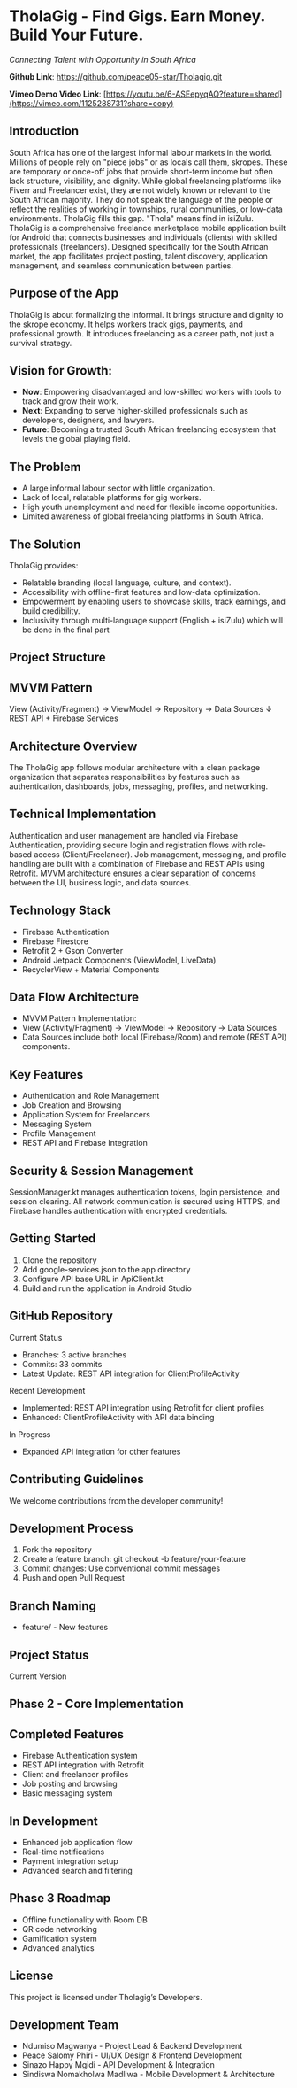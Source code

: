 # TholaGig - Find Gigs. Earn Money. Build Your Future.

*Connecting Talent with Opportunity in South Africa*

**Github Link**: https://github.com/peace05-star/Tholagig.git 

**Vimeo Demo Video Link**: [https://youtu.be/6-ASEepyqAQ?feature=shared](https://vimeo.com/1125288731?share=copy)

## Introduction
South Africa has one of the largest informal labour markets in the world. Millions of people rely on "piece jobs" or as locals call them, skropes. These are temporary or once-off jobs that provide short-term income but often lack structure, visibility, and dignity.
While global freelancing platforms like Fiverr and Freelancer exist, they are not widely known or relevant to the South African majority. They do not speak the language of the people or reflect the realities of working in townships, rural communities, or low-data environments.
TholaGig fills this gap.
"Thola" means find in isiZulu. TholaGig is a comprehensive freelance marketplace mobile application built for Android that connects businesses and individuals (clients) with skilled professionals (freelancers). Designed specifically for the South African market, the app facilitates project posting, talent discovery, application management, and seamless communication between parties.
## Purpose of the App
TholaGig is about formalizing the informal.
It brings structure and dignity to the skrope economy. It helps workers track gigs, payments, and professional growth. It introduces freelancing as a career path, not just a survival strategy.
## Vision for Growth:
-	**Now**: Empowering disadvantaged and low-skilled workers with tools to track and grow their work.
-	**Next**: Expanding to serve higher-skilled professionals such as developers, designers, and lawyers.
-	**Future**: Becoming a trusted South African freelancing ecosystem that levels the global playing field.

## The Problem
-	A large informal labour sector with little organization.
-	Lack of local, relatable platforms for gig workers.
-	High youth unemployment and need for flexible income opportunities.
-	Limited awareness of global freelancing platforms in South Africa.

## The Solution
TholaGig provides:
-	Relatable branding (local language, culture, and context).
-	Accessibility with offline-first features and low-data optimization.
-	Empowerment by enabling users to showcase skills, track earnings, and build credibility.
-	Inclusivity through multi-language support (English + isiZulu) which will be done in the final part

## Project Structure
 
## MVVM Pattern
View (Activity/Fragment) → ViewModel → Repository → Data Sources
                                      ↓
                              REST API + Firebase Services
## Architecture Overview
The TholaGig app follows modular architecture with a clean package organization that separates responsibilities by features such as authentication, dashboards, jobs, messaging, profiles, and networking.
## Technical Implementation
Authentication and user management are handled via Firebase Authentication, providing secure login and registration flows with role-based access (Client/Freelancer). Job management, messaging, and profile handling are built with a combination of Firebase and REST APIs using Retrofit. MVVM architecture ensures a clear separation of concerns between the UI, business logic, and data sources.
## Technology Stack
-	Firebase Authentication
-	Firebase Firestore
-	Retrofit 2 + Gson Converter
-	Android Jetpack Components (ViewModel, LiveData)
-	RecyclerView + Material Components

## Data Flow Architecture
-	MVVM Pattern Implementation:
-	View (Activity/Fragment) → ViewModel → Repository → Data Sources
-	Data Sources include both local (Firebase/Room) and remote (REST API) components.

## Key Features
-	Authentication and Role Management
-	Job Creation and Browsing
-	 Application System for Freelancers
-	 Messaging System
-	 Profile Management
-	 REST API and Firebase Integration

## Security & Session Management
SessionManager.kt manages authentication tokens, login persistence, and session clearing. All network communication is secured using HTTPS, and Firebase handles authentication with encrypted credentials.
## Getting Started
1.	Clone the repository
2.	 Add google-services.json to the app directory
3.	Configure API base URL in ApiClient.kt
4.	Build and run the application in Android Studio
## GitHub Repository
Current Status
-	Branches: 3 active branches
-	Commits: 33 commits
-	Latest Update: REST API integration for ClientProfileActivity
  
  Recent Development
-	Implemented: REST API integration using Retrofit for client profiles
-	Enhanced: ClientProfileActivity with API data binding
  
  In Progress
- Expanded API integration for other features
## Contributing Guidelines
We welcome contributions from the developer community!
## Development Process
1.	Fork the repository
2.	Create a feature branch: git checkout -b feature/your-feature
3.	Commit changes: Use conventional commit messages
4.	Push and open Pull Request
## Branch Naming
- feature/ - New features
## Project Status
Current Version
## Phase 2 - Core Implementation
## Completed Features
-	Firebase Authentication system
-	REST API integration with Retrofit
-	Client and freelancer profiles
-	Job posting and browsing
-	Basic messaging system
## In Development
-	Enhanced job application flow
-	Real-time notifications
-	Payment integration setup
-	Advanced search and filtering
## Phase 3 Roadmap
-	Offline functionality with Room DB
-	QR code networking
-	Gamification system
-	Advanced analytics
## License
This project is licensed under Tholagig’s Developers.
## Development Team
-	Ndumiso Magwanya - Project Lead & Backend Development
-	Peace Salomy Phiri - UI/UX Design & Frontend Development
-	Sinazo Happy Mgidi - API Development & Integration
-	Sindiswa Nomakholwa Madliwa - Mobile Development & Architecture


